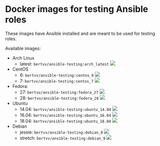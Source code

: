 # Docker images for testing Ansible roles

These images have Ansible installed and are meant to be used for testing roles.

Available images:

- Arch Linux
    - latest: `bertvv/ansible-testing:arch_latest` [![](https://images.microbadger.com/badges/image/bertvv/ansible-testing:arch_latest.svg)](https://microbadger.com/images/bertvv/ansible-testing "Get your own image badge on microbadger.com")
- CentOS
    - 6: `bertvv/ansible-testing:centos_6` [![](https://images.microbadger.com/badges/image/bertvv/ansible-testing:centos_6.svg)](https://microbadger.com/images/bertvv/ansible-testing "Get your own image badge on microbadger.com")
    - 7: `bertvv/ansible-testing:centos_7` [![](https://images.microbadger.com/badges/image/bertvv/ansible-testing:centos_7.svg)](https://microbadger.com/images/bertvv/ansible-testing "Get your own image badge on microbadger.com")
- Fedora:
    - 27: `bertvv/ansible-testing:fedora_27` [![](https://images.microbadger.com/badges/image/bertvv/ansible-testing:fedora_27.svg)](https://microbadger.com/images/bertvv/ansible-testing "Get your own image badge on microbadger.com")
    - 28: `bertvv/ansible-testing:fedora_28` [![](https://images.microbadger.com/badges/image/bertvv/ansible-testing:fedora_28.svg)](https://microbadger.com/images/bertvv/ansible-testing "Get your own image badge on microbadger.com")
- Ubuntu
    - 14.04: `bertvv/ansible-testing:ubuntu_14.04` [![](https://images.microbadger.com/badges/image/bertvv/ansible-testing:ubuntu_14.04.svg)](https://microbadger.com/images/bertvv/ansible-testing "Get your own image badge on microbadger.com")
    - 16.04: `bertvv/ansible-testing:ubuntu_16.04` [![](https://images.microbadger.com/badges/image/bertvv/ansible-testing:ubuntu_16.04.svg)](https://microbadger.com/images/bertvv/ansible-testing "Get your own image badge on microbadger.com")
    - 18.04: `bertvv/ansible-testing:ubuntu_18.04` [![](https://images.microbadger.com/badges/image/bertvv/ansible-testing:ubuntu_18.04.svg)](https://microbadger.com/images/bertvv/ansible-testing "Get your own image badge on microbadger.com")
- Debian
    - jessie: `bertvv/ansible-testing:debian_8` [![](https://images.microbadger.com/badges/image/bertvv/ansible-testing:debian_8.svg)](https://microbadger.com/images/bertvv/ansible-testing "Get your own image badge on microbadger.com")
    - stretch: `bertvv/ansible-testing:debian_9` [![](https://images.microbadger.com/badges/image/bertvv/ansible-testing:debian_9.svg)](https://microbadger.com/images/bertvv/ansible-testing "Get your own image badge on microbadger.com")
